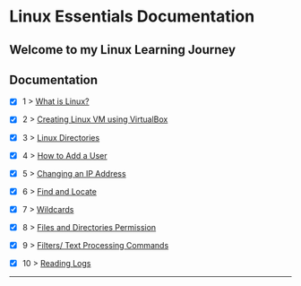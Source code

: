 # Linux Essentials Documentation

Welcome to my Linux Learning Journey
---

## Documentation

- [x] 1 > [ What is Linux? ](documentation/001.md)
- [x] 2 > [ Creating Linux VM using VirtualBox ](documentation/002.md)
- [x] 3 > [ Linux Directories ](documentation/003.md)
- [x] 4 > [ How to Add a User ](documentation/004.md)
- [x] 5 > [ Changing an IP Address ](documentation/005.md)
- [x] 6 > [ Find and Locate ](documentation/006.md)
- [x] 7 > [ Wildcards ](documentation/007.md)
- [x] 8 > [ Files and Directories Permission ](documentation/008.md)
- [x] 9 > [ Filters/ Text Processing Commands ](documentation/009.md)
- [x] 10 > [ Reading Logs ](documentation/010.md)



---

